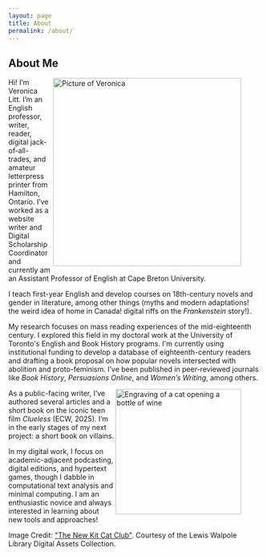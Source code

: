 ```yaml
---
layout: page
title: About
permalink: /about/
---
```


## About Me

<figure>
<img src="../assets/img/LittPic.png" alt="Picture of Veronica" height="375" align="right"/>
</figure>
  
Hi! I’m Veronica Litt. I’m an English professor, writer, reader, digital jack-of-all-trades, and amateur letterpress printer from Hamilton, Ontario. I’ve worked as a website writer and Digital Scholarship Coordinator and currently am an Assistant Professor of English at Cape Breton University.

I teach first-year English and develop courses on 18th-century novels and gender in literature, among other things (myths and modern adaptations! the weird idea of home in Canada! digital riffs on the _Frankenstein_ story!).

My research focuses on mass reading experiences of the mid-eighteenth century. I explored this field in my doctoral work at the University of Toronto's English and Book History programs. I'm currently using institutional funding to develop a database of eighteenth-century readers and drafting a book proposal on how popular novels intersected with abolition and proto-feminism. I’ve been published in peer-reviewed journals like _Book History_, _Persuasions Online_, and _Women’s Writing_, among others.

<figure>
<img src="../assets/img/Wine1.png" alt="Engraving of a cat opening a bottle of wine" height="250" align="right"/>
</figure>
  
As a public-facing writer, I’ve authored several articles and a short book on the iconic teen film _Clueless_ (ECW, 2025). I’m in the early stages of my next project: a short book on villains.

In my digital work, I focus on academic-adjacent podcasting, digital editions, and hypertext games, though I dabble in computational text analysis and minimal computing. I am an enthusiastic novice and always interested in learning about new tools and approaches!

Image Credit: ["The New Kit Cat Club"](https://collections.library.yale.edu/catalog/10972034). Courtesy of the Lewis Walpole Library Digital Assets Collection. 



